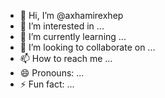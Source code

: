 - 👋 Hi, I’m @axhamirexhep
- 👀 I’m interested in ...
- 🌱 I’m currently learning ...
- 💞️ I’m looking to collaborate on ...
- 📫 How to reach me ...
- 😄 Pronouns: ...
- ⚡ Fun fact: ...

<!---
axhamirexhep/axhamirexhep is a ✨ special ✨ repository because its `README.md` (this file) appears on your GitHub profile.
You can click the Preview link to take a look at your changes.
--->
